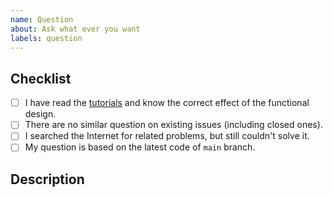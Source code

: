 ```yaml
---
name: Question
about: Ask what ever you want
labels: question
---
```


<!-- NOTE: Please maintain all sections, otherwise the issue will be automatically closed :) -->

## Checklist

<!-- Please complete the following list of tasks, and then check it by change the "[ ]" to "[x]" -->

- [ ] I have read the [tutorials](https://chirpy.cotes.info/categories/tutorial/) and know the correct effect of the functional design.
- [ ] There are no similar question on existing issues (including closed ones).
- [ ] I searched the Internet for related problems, but still couldn't solve it.
- [ ] My question is based on the latest code of `main` branch.

## Description
<!-- Please describe your question in detail. -->
